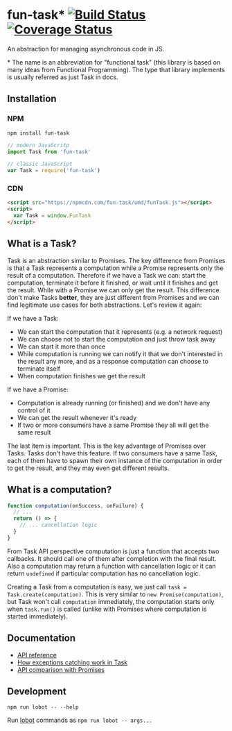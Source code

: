 # fun-task* [![Build Status](https://travis-ci.org/rpominov/fun-task.svg?branch=master)](https://travis-ci.org/rpominov/fun-task) [![Coverage Status](https://coveralls.io/repos/github/rpominov/fun-task/badge.svg?branch=master)](https://coveralls.io/github/rpominov/fun-task?branch=master)

An abstraction for managing asynchronous code in JS.

\* The name is an abbreviation for "functional task" (this library is based on many ideas
from Functional Programming). The type that library implements is usually referred as just Task in docs.


## Installation

### NPM

```
npm install fun-task
```

```js
// modern JavaScritp
import Task from 'fun-task'

// classic JavaScript
var Task = require('fun-task')
```

### CDN

```html
<script src="https://npmcdn.com/fun-task/umd/funTask.js"></script>
<script>
  var Task = window.FunTask
</script>
```


## What is a Task?

Task is an abstraction similar to Promises. The key difference from Promises is that a
Task represents a computation while a Promise represents only the result of a computation.
Therefore if we have a Task we can: start the computation, terminate it before it finished,
or wait until it finishes and get the result. While with a Promise we can only get the result.
This difference don't make Tasks **better**, they are just different from Promises and we can
find legitimate use cases for both abstractions. Let's review it again:

If we have a Task:

- We can start the computation that it represents (e.g. a network request)
- We can choose not to start the computation and just throw task away
- We can start it more than once
- While computation is running we can notify it that we don't interested in the result any more,
and as a response computation can choose to terminate itself
- When computation finishes we get the result

If we have a Promise:

- Computation is already running (or finished) and we don't have any control of it
- We can get the result whenever it's ready
- If two or more consumers have a same Promise they all will get the same result

The last item is important. This is the key advantage of Promises over Tasks.
Tasks don't have this feature. If two consumers have a same Task, each of them have to spawn
their own instance of the computation in order to get the result,
and they may even get different results.


## What is a computation?

```js
function computation(onSuccess, onFailure) {
  // ...
  return () => {
    // ... cancellation logic
  }
}
```

From Task API perspective computation is just a function that accepts two callbacks.
It should call one of them after completion with the final result.
Also a computation may return a function with cancellation logic or it can return `undefined`
if particular computation has no cancellation logic.

Creating a Task from a computation is easy, we just call `task = Task.create(computation)`.
This is very similar to `new Promise(computation)`, but Task won't call `computation`
immediately, the computation starts only when `task.run()` is called
(unlike with Promises where computation is started immediately).


## Documentation

- [API reference](docs/api-reference.md)
- [How exceptions catching work in Task](docs/exceptions.md#how-exceptions-work-in-task)
- [API comparison with Promises](docs/promise-vs-task-api.md)


## Development

```
npm run lobot -- --help
```

Run [lobot](https://github.com/rpominov/lobot) commands as `npm run lobot -- args...`
